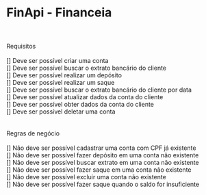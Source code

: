 # FinApi - Financeia
<br /><br />
Requisitos <br />
<br />
[] Deve ser possível criar uma conta <br />
[] Deve ser possível buscar o extrato bancário do cliente <br />
[] Deve ser possível realizar um depósito <br />
[] Deve ser possível realizar um saque <br />
[] Deve ser possível buscar o extrato bancário do cliente por data <br />
[] Deve ser possível atualizar dados da conta do cliente <br />
[] Deve ser possível obter dados da conta do cliente <br />
[] Deve ser possível deletar uma conta <br />
<br /><br />
Regras de negócio<br />
<br />
[] Não deve ser possível cadastrar uma conta com CPF já existente<br />
[] Não deve ser possível fazer depósito em uma conta não existente<br />
[] Não deve ser possível buscar extrato em uma conta não existente<br />
[] Não deve ser possível fazer saque em uma conta não existente<br />
[] Não deve ser possível excluir uma conta não existente<br />
[] Não deve ser possível fazer saque quando o saldo for insuficiente<br />
